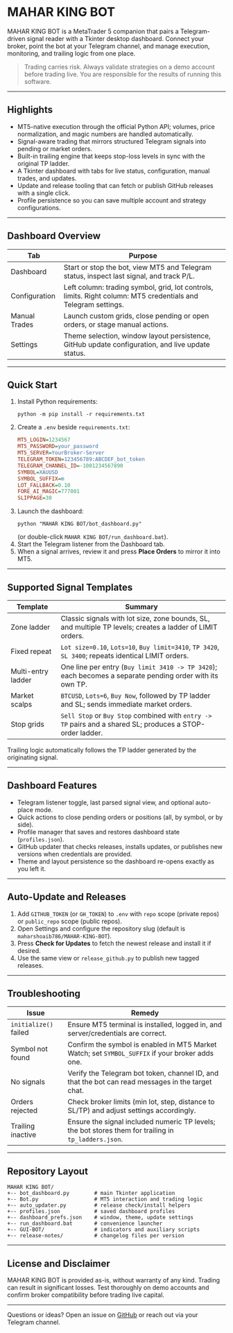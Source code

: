 # MAHAR KING BOT

MAHAR KING BOT is a MetaTrader 5 companion that pairs a Telegram-driven signal reader with a Tkinter desktop dashboard. Connect your broker, point the bot at your Telegram channel, and manage execution, monitoring, and trailing logic from one place.

> Trading carries risk. Always validate strategies on a demo account before trading live. You are responsible for the results of running this software.

---

## Highlights

- MT5-native execution through the official Python API; volumes, price normalization, and magic numbers are handled automatically.
- Signal-aware trading that mirrors structured Telegram signals into pending or market orders.
- Built-in trailing engine that keeps stop-loss levels in sync with the original TP ladder.
- A Tkinter dashboard with tabs for live status, configuration, manual trades, and updates.
- Update and release tooling that can fetch or publish GitHub releases with a single click.
- Profile persistence so you can save multiple account and strategy configurations.

---

## Dashboard Overview

| Tab | Purpose |
| --- | --- |
| Dashboard | Start or stop the bot, view MT5 and Telegram status, inspect last signal, and track P/L. |
| Configuration | Left column: trading symbol, grid, lot controls, limits. Right column: MT5 credentials and Telegram settings. |
| Manual Trades | Launch custom grids, close pending or open orders, or stage manual actions. |
| Settings | Theme selection, window layout persistence, GitHub update configuration, and live update status. |

---

## Quick Start

1. Install Python requirements:
   ```
   python -m pip install -r requirements.txt
   ```
2. Create a `.env` beside `requirements.txt`:
   ```ini
   MT5_LOGIN=1234567
   MT5_PASSWORD=your_password
   MT5_SERVER=YourBroker-Server
   TELEGRAM_TOKEN=123456789:ABCDEF_bot_token
   TELEGRAM_CHANNEL_ID=-1001234567890
   SYMBOL=XAUUSD
   SYMBOL_SUFFIX=m
   LOT_FALLBACK=0.10
   FORE_AI_MAGIC=777001
   SLIPPAGE=30
   ```
3. Launch the dashboard:
   ```
   python "MAHAR KING BOT/bot_dashboard.py"
   ```
   (or double-click `MAHAR KING BOT/run_dashboard.bat`).
4. Start the Telegram listener from the Dashboard tab.
5. When a signal arrives, review it and press **Place Orders** to mirror it into MT5.

---

## Supported Signal Templates

| Template | Summary |
| --- | --- |
| Zone ladder | Classic signals with lot size, zone bounds, SL, and multiple TP levels; creates a ladder of LIMIT orders. |
| Fixed repeat | `Lot size=0.10`, `Lots=10`, `Buy limit=3410`, `TP 3420`, `SL 3400`; repeats identical LIMIT orders. |
| Multi-entry ladder | One line per entry (`Buy limit 3410 -> TP 3420`); each becomes a separate pending order with its own TP. |
| Market scalps | `BTCUSD`, `Lots=6`, `Buy Now`, followed by TP ladder and SL; sends immediate market orders. |
| Stop grids | `Sell Stop` or `Buy Stop` combined with `entry -> TP` pairs and a shared SL; produces a STOP-order ladder. |

Trailing logic automatically follows the TP ladder generated by the originating signal.

---

## Dashboard Features

- Telegram listener toggle, last parsed signal view, and optional auto-place mode.
- Quick actions to close pending orders or positions (all, by symbol, or by side).
- Profile manager that saves and restores dashboard state (`profiles.json`).
- GitHub updater that checks releases, installs updates, or publishes new versions when credentials are provided.
- Theme and layout persistence so the dashboard re-opens exactly as you left it.

---

## Auto-Update and Releases

1. Add `GITHUB_TOKEN` (or `GH_TOKEN`) to `.env` with `repo` scope (private repos) or `public_repo` scope (public repos).
2. Open Settings and configure the repository slug (default is `maharshoaib786/MAHAR-KING-BOT`).
3. Press **Check for Updates** to fetch the newest release and install it if desired.
4. Use the same view or `release_github.py` to publish new tagged releases.

---

## Troubleshooting

| Issue | Remedy |
| --- | --- |
| `initialize()` failed | Ensure MT5 terminal is installed, logged in, and server/credentials are correct. |
| Symbol not found | Confirm the symbol is enabled in MT5 Market Watch; set `SYMBOL_SUFFIX` if your broker adds one. |
| No signals | Verify the Telegram bot token, channel ID, and that the bot can read messages in the target chat. |
| Orders rejected | Check broker limits (min lot, step, distance to SL/TP) and adjust settings accordingly. |
| Trailing inactive | Ensure the signal included numeric TP levels; the bot stores them for trailing in `tp_ladders.json`. |

---

## Repository Layout

```
MAHAR KING BOT/
+-- bot_dashboard.py        # main Tkinter application
+-- Bot.py                  # MT5 interaction and trading logic
+-- auto_updater.py         # release check/install helpers
+-- profiles.json           # saved dashboard profiles
+-- dashboard_prefs.json    # window, theme, update settings
+-- run_dashboard.bat       # convenience launcher
+-- GUI-BOT/                # indicators and auxiliary scripts
+-- release-notes/          # changelog files per version
```

---

## License and Disclaimer

MAHAR KING BOT is provided as-is, without warranty of any kind. Trading can result in significant losses. Test thoroughly on demo accounts and confirm broker compatibility before trading live capital.

---

Questions or ideas? Open an issue on [GitHub](https://github.com/maharshoaib786/MAHAR-KING-BOT) or reach out via your Telegram channel.
